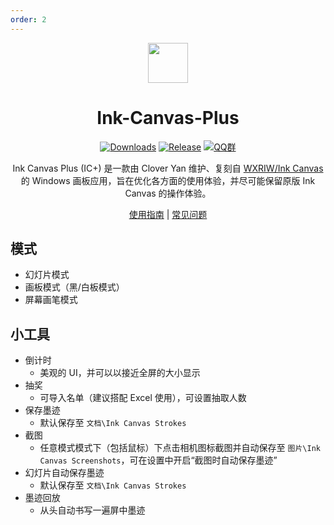 ```yaml
---
order: 2
---
```


<div align="center">

<img src="/icon/Ink-Canvas-Plus.png" width="64"/>

# Ink-Canvas-Plus

<ArticleMetadata />

[![Downloads](https://img.shields.io/github/downloads/clover-yan/Ink-Canvas-Plus/total?style=social&label=Downloads&logo=github)](https://github.com/clover-yan/Ink-Canvas-Plus/releases/latest)
[![Release](https://img.shields.io/github/v/release/clover-yan/Ink-Canvas-Plus?style=flat&color=%233fb950&label=正式版)](https://github.com/clover-yan/Ink-Canvas-Plus/releases/latest)
[![QQ群](https://img.shields.io/badge/-QQ%E7%BE%A4%EF%BD%9C996760298-blue?style=flat&logo=QQ)](https://qm.qq.com/q/yVzprKLfbi)

Ink Canvas Plus (IC+) 是一款由 Clover Yan 维护、复刻自 [WXRIW/Ink Canvas](https://github.com/WXRIW/Ink-Canvas) 的 Windows 画板应用，旨在优化各方面的使用体验，并尽可能保留原版 Ink Canvas 的操作体验。

[使用指南](https://github.com/clover-yan/Ink-Canvas-Plus/blob/master/Manual.md/) | [常见问题](https://github.com/clover-yan/Ink-Canvas-Plus?tab=readme-ov-file#-faq)

</div>

<GitHubCard owner="clover-yan" repo="Ink-Canvas-Plus" />

<Linkcard url="https://www.khyan.top/apps/Ink-Canvas-Plus/" title="Ink-Canvas-Plus 官网" description="https://www.khyan.top/apps/Ink-Canvas-Plus/" logo="/icon/Ink-Canvas-Plus.png"/>

## 模式
- 幻灯片模式
- 画板模式（黑/白板模式）
- 屏幕画笔模式

## 小工具
- 倒计时
  - 美观的 UI，并可以以接近全屏的大小显示
- 抽奖
  - 可导入名单（建议搭配 Excel 使用），可设置抽取人数
- 保存墨迹
  - 默认保存至 `文档\Ink Canvas Strokes`
- 截图
  - 任意模式模式下（包括鼠标）下点击相机图标截图并自动保存至 `图片\Ink Canvas Screenshots`，可在设置中开启“截图时自动保存墨迹”
- 幻灯片自动保存墨迹
  - 默认保存至 `文档\Ink Canvas Strokes`
- 墨迹回放
  - 从头自动书写一遍屏中墨迹

